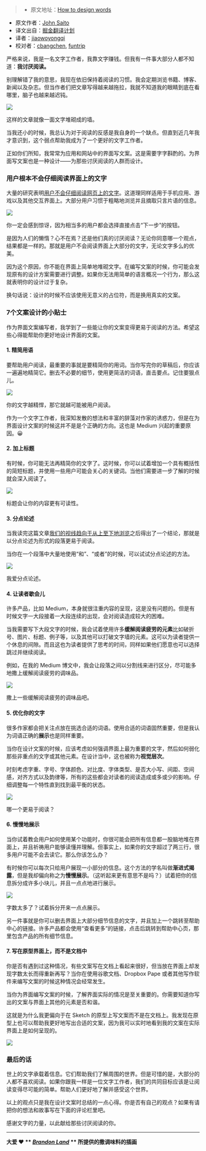 > * 原文地址：[How to design words](https://medium.com/@jsaito/how-to-design-words-63d6965051e9?ref=uxdesignweekly#.97vnoptue)
* 原文作者：[John Saito](https://medium.com/@jsaito)
* 译文出自：[掘金翻译计划](https://github.com/xitu/gold-miner)
* 译者：[jiaowoyongqi](https://github.com/jiaowoyongqi)
* 校对者：[cbangchen](https://github.com/cbangchen), [funtrip](https://github.com/funtrip)






严格来说，我是一名文字工作者，我靠文字赚钱。但我有一件事大部分人都不知道：**我讨厌阅读。**

别理解错了我的意思，我现在依旧保持着阅读的习惯。我会定期浏览书籍、博客、新闻以及杂志。但当作者们把文章写得越来越拖拉，我就不知道我的眼睛到底在看哪里，脑子也越来越迟钝。





![](http://ac-Myg6wSTV.clouddn.com/06ace735d89bb435285d.png)



这样的文章就像一面文字堆砌成的墙。





当我还小的时候，我总认为对于阅读的反感是我自身的一个缺点。但直到近几年我才意识到，这个弱点帮助我成为了一个更好的文字工作者。

正如你们所知，我常常为应用和网站中的界面写文案。这是需要字字斟酌的。为界面写文案也是一种设计——为那些讨厌阅读的人群而设计。

### 用户根本不会仔细阅读界面上的文字

大量的研究表明[用户不会仔细阅读网页上的文字](https://www.nngroup.com/articles/how-users-read-on-the-web/)。这道理同样适用于手机应用、游戏以及其他交互界面上。大部分用户习惯于粗略地浏览并且摘取只言片语的信息。





![](http://ac-Myg6wSTV.clouddn.com/deedc22b6dceb7ef80e7.png)



你一定会感到惊讶，因为相当多的用户都会选择直接点击“下一步”的按钮。





是因为人们的懒惰？心不在焉？还是他们真的讨厌阅读？无论你同意哪一个观点，结果都是一样的。那就是用户不会阅读界面上大部分的文字，无论文字多么的优美。

因为这个原因，你不能在界面上简单地堆砌文字。在编写文案的时候，你可能会发现原有的设计方案需要进行调整。如果你无法用简单的语言概况一个行为，那么这就表明你的设计过于复杂。

换句话说：设计的时候不应该使用无意义的占位符，而是换用真实的文案。

### 7个文案设计的小贴士

作为界面文案编写者，我学到了一些能让你的文案变得更易于阅读的方法。希望这些心得能帮助你更好地设计界面的文案。

#### 1\. 精简用语

要帮助用户阅读，最重要的事就是要精简你的用词。当你写完你的草稿后，你应该一遍遍地精简它。删去不必要的细节，使用更简洁的词语，直击要点。记住要狠点儿。





![](http://ac-Myg6wSTV.clouddn.com/2adb4fe22ae668ce6851.png)



你的文字越精悍，那它就越可能被用户阅读。



作为一个文字工作者，我深知发散的想法和丰富的辞藻对作家的诱惑力，但是在为界面设计文案的时候这并不是是个正确的方向。这也是 Medium 兴起的重要原因。😀

#### 2\. 加上标题

有时候，你可能无法再精简你的文字了。这时候，你可以试着增加一个具有概括性的简短标题，并使用一些用户可能会关心的关键词。当他们需要进一步了解的时候就会深入阅读了。





![](http://ac-Myg6wSTV.clouddn.com/75704742caabeb14b259.png)



标题会让你的内容更有可读性。



#### 3\. 分点论述


当我读完这篇文章[我们的视线趋向于从上至下地浏览](http://www.eyegaze.com/eye-tracking-study-reveals-how-users-scan-google-search-results/)之后得出了一个结论，那就是以分点论述为形式的段落更易于阅读。

当你在一个段落中大量地使用“和”、“或者”的时候，可以试试分点论述的方法。





![](http://ac-Myg6wSTV.clouddn.com/a00f1f6bee031fee0dbf.png)



我爱分点论述。



#### 4\. 让读者歇会儿

许多产品，比如 Medium，本身就很注重内容的呈现，这是没有问题的。但是有时候文字一大段接着一大段连续的出现，会对阅读造成较大的困难。

当我需要写下大段文字的时候，我会试着使用许多**缓解阅读疲劳的元素**比如破折号、图片、标题、例子等，以及其他可以打破文字墙的元素。这可以为读者提供一个休息的间隙。而且这也为读者提供了思考的时间，同样如果他们愿意也可以选择跳过并继续阅读。

例如，在我的 Medium 博文中，我会让段落之间以分割线来进行区分，尽可能多地撒上缓解阅读疲劳的调味品。





![](http://ac-Myg6wSTV.clouddn.com/b3e63b2ca666741b7361.png)



撒上一些缓解阅读疲劳的调味品吧。



#### 5\. 优化你的文字

很多作家都会把关注点放在挑选合适的词语。使用合适的词语固然重要，但是我认为词语正确的**展示**也是同样重要。

当你在设计文案的时候，应该考虑如何强调界面上最为重要的文字，然后如何弱化那些非重点的文字或其他元素。在设计当中，这也被称为**视觉层次**。

时刻考虑字重、字号、字体颜色、对比度、字体类型、是否大小写、间距、空间感，对齐方式以及韵律等，所有的这些都会对读者的阅读造成或多或少的影响。仔细调整每一个特性直到找到最平衡的状态。





![](http://ac-Myg6wSTV.clouddn.com/df8b234689949f4c6081.png)



哪一个更易于阅读？



#### 6\. 慢慢地展示

当你试着教会用户如何使用某个功能时，你很可能会把所有信息都一股脑地堆在界面上，并且祈祷用户能够读懂并理解。但事实上，如果你的文字超过了两三行，很多用户可能不会去读它。那么你该怎么办？

有时候你可以每次只给用户展现一小部分的信息。这个方法的学名叫做**渐进式揭露**，但是我却偏向称之为**慢慢展示**。（这听起来更有意思不是吗？）试着把你的信息拆分成许多小块儿，并且一点点地进行展示。





![](http://ac-Myg6wSTV.clouddn.com/e9411a7afc982098d6ce.png)



字数太多了？试着拆分开来一点点展示。



另一件事就是你可以删去界面上大部分细节信息的文字，并且加上一个跳转至帮助中心的链接。许多产品都会使用“查看更多”的链接，点击后跳转到帮助中心页，那里包含产品的所有细节信息。

#### 7\. 写在原型界面上，而不是文档中

你是否有遇到过这种情况，有些文案写在文档上看起来很好，但当放在界面上却发现字数太长而得重新再写？当你在使用谷歌文档、Dropbox Pape 或者其他写作软件来编写文案的时候这种情况会经常发生。

当你为界面编写文案的时候，了解界面实际的情况是至关重要的。你需要知道你写出的文案与界面上其他的元素是否和谐。

这就是为什么我更偏向于在 Sketch 的原型上写文案而不是在文档上。我发现在原型上也可以帮助我更好地写出合适的文案，因为我可以实时地看到我的文案在实际界面上是如何呈现的。





![](http://ac-Myg6wSTV.clouddn.com/2e76414369925ab034ab.png)





### 最后的话

世上的文字承载着信息。它们帮助我们了解周围的世界。但是可惜的是，大部分的人都不喜欢阅读。如果你跟我一样是一位文字工作者，我们的共同目标应该是让阅读变得尽可能的简单。帮助人们更好地了解并感受这个世界。

以上的观点只是我在设计文案时总结的一点心得。你是否有自己的观点？如果有请把你的想法和故事写在下面的评论栏里吧。

感谢文字的力量，以此献给那些讨厌阅读的你。







* * *







**大爱 ❤️  ** [_Brandon Land_](https://medium.com/u/496222766919) ** 所提供的撒调味料的插画**




